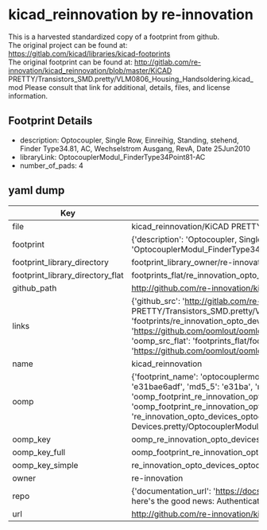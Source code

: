 # kicad_reinnovation by re-innovation  
This is a harvested standardized copy of a footprint from github.  
The original project can be found at:  
https://gitlab.com/kicad/libraries/kicad-footprints  
The original footprint can be found at:
http://gitlab.com/re-innovation/kicad_reinnovation/blob/master/KiCAD PRETTY/Transistors_SMD.pretty/VLM0806_Housing_Handsoldering.kicad_mod
Please consult that link for additional, details, files, and license information.  
## Footprint Details
* description: Optocoupler, Single Row, Einreihig, Standing, stehend, Finder Type34.81, AC, Wechselstrom Ausgang, RevA, Date 25Jun2010  
* libraryLink: OptocouplerModul_FinderType34Point81-AC  
* number_of_pads: 4  
## yaml dump  
| Key | Value |  
| --- | --- |  
| file | kicad_reinnovation/KiCAD PRETTY/Opto-Devices.pretty/OptocouplerModul_FinderType34Point81-AC.kicad_mod |  
| footprint | {'description': 'Optocoupler, Single Row, Einreihig, Standing, stehend, Finder Type34.81, AC, Wechselstrom Ausgang, RevA, Date 25Jun2010', 'libraryLink': 'OptocouplerModul_FinderType34Point81-AC', 'number_of_pads': 4} |  
| footprint_library_directory | footprint_library_owner/re-innovation_kicad_reinnovation |  
| footprint_library_directory_flat | footprints_flat/re_innovation_opto_devices_optocouplermodul_findertype34point81_ac/working |  
| github_path | http://github.com/re-innovation/kicad_reinnovation/blob/master/KiCAD PRETTY/Opto-Devices.pretty/OptocouplerModul_FinderType34Point81-AC.kicad_mod |  
| links | {'github_src': 'http://gitlab.com/re-innovation/kicad_reinnovation/blob/master/KiCAD PRETTY/Transistors_SMD.pretty/VLM0806_Housing_Handsoldering.kicad_mod', 'github_src_repo': 'https://gitlab.com/kicad/libraries/kicad-footprints', 'oomp_bot': 'footprints/re_innovation_opto_devices_optocouplermodul_findertype34point81_ac/working', 'oomp_bot_github': 'https://github.com/oomlout/oomlout_oomp_footprint_bot/tree/main/footprints/re_innovation_opto_devices_optocouplermodul_findertype34point81_ac/working', 'oomp_src_flat': 'footprints_flat/footprints_flat/re_innovation_opto_devices_optocouplermodul_findertype34point81_ac/working', 'oomp_src_flat_github': 'https://github.com/oomlout/oomlout_oomp_footprint_src/tree/main/footprints_flat/re_innovation_opto_devices_optocouplermodul_findertype34point81_ac/working'} |  
| name | kicad_reinnovation |  
| oomp | {'footprint_name': 'optocouplermodul_findertype34point81_ac', 'library_name': 'opto_devices', 'md5': 'e31bae6adf86d4efa3b376e5d326dc92', 'md5_10': 'e31bae6adf', 'md5_5': 'e31ba', 'md5_6': 'e31bae', 'oomp_key': 'oomp_re_innovation_opto_devices_optocouplermodul_findertype34point81_ac', 'oomp_key_extra': 'oomp_footprint_re_innovation_opto_devices_optocouplermodul_findertype34point81_ac', 'oomp_key_full': 'oomp_footprint_re_innovation_opto_devices_optocouplermodul_findertype34point81_ac_e31bae', 'oomp_key_simple': 're_innovation_opto_devices_optocouplermodul_findertype34point81_ac', 'original_filename': 'kicad_reinnovation/KiCAD PRETTY/Opto-Devices.pretty/OptocouplerModul_FinderType34Point81-AC.kicad_mod', 'owner_name': 're_innovation'} |  
| oomp_key | oomp_re_innovation_opto_devices_optocouplermodul_findertype34point81_ac |  
| oomp_key_full | oomp_footprint_re_innovation_opto_devices_optocouplermodul_findertype34point81_ac |  
| oomp_key_simple | re_innovation_opto_devices_optocouplermodul_findertype34point81_ac |  
| owner | re-innovation |  
| repo | {'documentation_url': 'https://docs.github.com/rest/overview/resources-in-the-rest-api#rate-limiting', 'message': "API rate limit exceeded for 84.66.173.59. (But here's the good news: Authenticated requests get a higher rate limit. Check out the documentation for more details.)"} |  
| url | http://github.com/re-innovation/kicad_reinnovation |  

